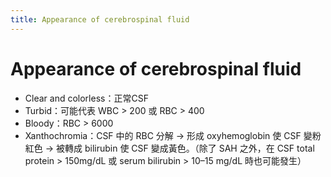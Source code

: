 ```yaml
---
title: Appearance of cerebrospinal fluid
---
```

# Appearance of cerebrospinal fluid

* Clear and colorless：正常CSF
* Turbid：可能代表 WBC > 200 或 RBC > 400
* Bloody：RBC > 6000
* Xanthochromia：CSF 中的 RBC 分解 → 形成 oxyhemoglobin 使 CSF 變粉紅色 → 被轉成 bilirubin 使 CSF 變成黃色。（除了 SAH 之外，在 CSF total protein > 150mg/dL 或 serum bilirubin > 10–15 mg/dL 時也可能發生）
